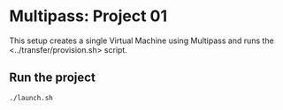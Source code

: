 # Multipass: Project 01

This setup creates a single Virtual Machine using Multipass
and runs the <../transfer/provision.sh> script.

## Run the project

```shell
./launch.sh
```
